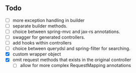 ## Todo

- [ ] more exception handling in builder
- [ ] separate builder methods.
- [ ] choice between spring-mvc and jax-rs annotations.
- [ ] swagger for generated controllers.
- [ ] add hooks within controllers
- [ ] choice between querydsl and spring-filter for searching.
- [x] custom wrapper object
- [x] omit request methods that exists in the original controller
    - [ ] allow for more complex RequestMapping annotations
